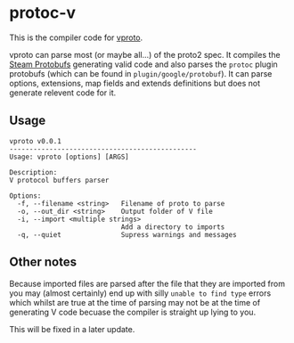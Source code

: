 # protoc-v

This is the compiler code for [vproto](https://github.com/emily33901/vproto).

vproto can parse most (or maybe all...) of the proto2 spec. It compiles the [Steam Protobufs](https://github.com/SteamDatabase/Protobufs) generating valid code and also parses the `protoc` plugin protobufs (which can be found in `plugin/google/protobuf`). It can parse options, extensions, map fields and extends definitions but does not generate relevent code for it.


## Usage

```
vproto v0.0.1
-----------------------------------------------
Usage: vproto [options] [ARGS]

Description:
V protocol buffers parser

Options:
  -f, --filename <string>   Filename of proto to parse
  -o, --out_dir <string>    Output folder of V file
  -i, --import <multiple strings>
                            Add a directory to imports
  -q, --quiet               Supress warnings and messages

```

## Other notes
Because imported files are parsed after the file that they are imported from you may (almost certainly)
end up with silly `unable to find type` errors which whilst are true at the time of parsing may not be
at the time of generating V code becuase the compiler is straight up lying to you. 

This will be fixed in a later update.